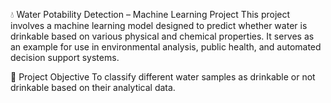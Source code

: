 💧 Water Potability Detection – Machine Learning Project
This project involves a machine learning model designed to predict whether water is drinkable based on various physical and chemical properties. It serves as an example for use in environmental analysis, public health, and automated decision support systems.

🎯 Project Objective
To classify different water samples as drinkable or not drinkable based on their analytical data.

